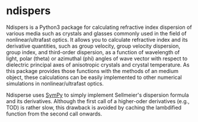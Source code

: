 # ndispers
Ndispers is a Python3 package for calculating refractive index dispersion of various media such as crystals and glasses commonly used in the field of nonlinear/ultrafast  optics.
It allows you to calculate refractive index and its derivative quantities, such as group velocity, group velocity dispersion, group index, and third-order dispersion, as a function of wavelength of light, polar (theta) or azimuthal (phi) angles of wave vector with respect to dielectric principal axes of anisotropic crystals and crystal temperature.
As this package provides those functions with the methods of an medium object, these calculations can be easily implemented to other numerical simulations in nonlinear/ultrafast optics.

Ndisperse uses [SymPy](https://github.com/sympy/sympy) to simply implement Sellmeier's dispersion formula and its derivatives. Although the first call of a higher-oder derivatives (e.g., TOD) is rather slow, this drawback is avoided by caching the lambdified function from the second call onwards.
